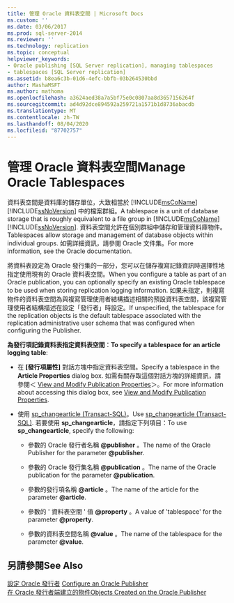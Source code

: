 ```yaml
---
title: 管理 Oracle 資料表空間 | Microsoft Docs
ms.custom: ''
ms.date: 03/06/2017
ms.prod: sql-server-2014
ms.reviewer: ''
ms.technology: replication
ms.topic: conceptual
helpviewer_keywords:
- Oracle publishing [SQL Server replication], managing tablespaces
- tablespaces [SQL Server replication]
ms.assetid: b8ea6c3b-01d6-4efc-bbfb-03b264530bbd
author: MashaMSFT
ms.author: mathoma
ms.openlocfilehash: a3624aed38a7a5bf75e0c0807aa8d3657156264f
ms.sourcegitcommit: ad4d92dce894592a259721a1571b1d8736abacdb
ms.translationtype: MT
ms.contentlocale: zh-TW
ms.lasthandoff: 08/04/2020
ms.locfileid: "87702757"
---
```

# <a name="manage-oracle-tablespaces"></a><span data-ttu-id="9728f-102">管理 Oracle 資料表空間</span><span class="sxs-lookup"><span data-stu-id="9728f-102">Manage Oracle Tablespaces</span></span>
  <span data-ttu-id="9728f-103">資料表空間是資料庫的儲存單位，大致相當於 [!INCLUDE[msCoName](../../../includes/msconame-md.md)] [!INCLUDE[ssNoVersion](../../../includes/ssnoversion-md.md)] 中的檔案群組。</span><span class="sxs-lookup"><span data-stu-id="9728f-103">A tablespace is a unit of database storage that is roughly equivalent to a file group in [!INCLUDE[msCoName](../../../includes/msconame-md.md)] [!INCLUDE[ssNoVersion](../../../includes/ssnoversion-md.md)].</span></span> <span data-ttu-id="9728f-104">資料表空間允許在個別群組中儲存和管理資料庫物件。</span><span class="sxs-lookup"><span data-stu-id="9728f-104">Tablespaces allow storage and management of database objects within individual groups.</span></span> <span data-ttu-id="9728f-105">如需詳細資訊，請參閱 Oracle 文件集。</span><span class="sxs-lookup"><span data-stu-id="9728f-105">For more information, see the Oracle documentation.</span></span>  
  
 <span data-ttu-id="9728f-106">將資料表設定為 Oracle 發行集的一部分，您可以在儲存複寫記錄資訊時選擇性地指定使用現有的 Oracle 資料表空間。</span><span class="sxs-lookup"><span data-stu-id="9728f-106">When you configure a table as part of an Oracle publication, you can optionally specify an existing Oracle tablespace to be used when storing replication logging information.</span></span> <span data-ttu-id="9728f-107">如果未指定，則複寫物件的資料表空間為與複寫管理使用者結構描述相關的預設資料表空間，該複寫管理使用者結構描述在設定「發行者」時設定。</span><span class="sxs-lookup"><span data-stu-id="9728f-107">If unspecified, the tablespace for the replication objects is the default tablespace associated with the replication administrative user schema that was configured when configuring the Publisher.</span></span>  
  
 <span data-ttu-id="9728f-108">**為發行項記錄資料表指定資料表空間**：</span><span class="sxs-lookup"><span data-stu-id="9728f-108">**To specify a tablespace for an article logging table**:</span></span>  
  
-   <span data-ttu-id="9728f-109">在 **[發行項屬性]** 對話方塊中指定資料表空間。</span><span class="sxs-lookup"><span data-stu-id="9728f-109">Specify a tablespace in the **Article Properties** dialog box.</span></span> <span data-ttu-id="9728f-110">如需有關存取這個對話方塊的詳細資訊，請參閱＜ [View and Modify Publication Properties](../publish/view-and-modify-publication-properties.md)＞。</span><span class="sxs-lookup"><span data-stu-id="9728f-110">For more information about accessing this dialog box, see [View and Modify Publication Properties](../publish/view-and-modify-publication-properties.md).</span></span>  
  
-   <span data-ttu-id="9728f-111">使用 [sp_changearticle &#40;Transact-SQL&#41;](/sql/relational-databases/system-stored-procedures/sp-changearticle-transact-sql)。</span><span class="sxs-lookup"><span data-stu-id="9728f-111">Use [sp_changearticle &#40;Transact-SQL&#41;](/sql/relational-databases/system-stored-procedures/sp-changearticle-transact-sql).</span></span> <span data-ttu-id="9728f-112">若要使用 **sp_changearticle**，請指定下列項目：</span><span class="sxs-lookup"><span data-stu-id="9728f-112">To use **sp_changearticle**, specify the following:</span></span>  
  
    -   <span data-ttu-id="9728f-113">參數的 Oracle 發行者名稱 **@publisher** 。</span><span class="sxs-lookup"><span data-stu-id="9728f-113">The name of the Oracle Publisher for the parameter **@publisher**.</span></span>  
  
    -   <span data-ttu-id="9728f-114">參數的 Oracle 發行集名稱 **@publication** 。</span><span class="sxs-lookup"><span data-stu-id="9728f-114">The name of the Oracle publication for the parameter **@publication**.</span></span>  
  
    -   <span data-ttu-id="9728f-115">參數的發行項名稱 **@article** 。</span><span class="sxs-lookup"><span data-stu-id="9728f-115">The name of the article for the parameter **@article**.</span></span>  
  
    -   <span data-ttu-id="9728f-116">參數的 ' 資料表空間 ' 值 **@property** 。</span><span class="sxs-lookup"><span data-stu-id="9728f-116">A value of 'tablespace' for the parameter **@property**.</span></span>  
  
    -   <span data-ttu-id="9728f-117">參數的資料表空間名稱 **@value** 。</span><span class="sxs-lookup"><span data-stu-id="9728f-117">The name of the tablespace for the parameter **@value**.</span></span>  
  
## <a name="see-also"></a><span data-ttu-id="9728f-118">另請參閱</span><span class="sxs-lookup"><span data-stu-id="9728f-118">See Also</span></span>  
 <span data-ttu-id="9728f-119">[設定 Oracle 發行者](configure-an-oracle-publisher.md) </span><span class="sxs-lookup"><span data-stu-id="9728f-119">[Configure an Oracle Publisher](configure-an-oracle-publisher.md) </span></span>  
 [<span data-ttu-id="9728f-120">在 Oracle 發行者端建立的物件</span><span class="sxs-lookup"><span data-stu-id="9728f-120">Objects Created on the Oracle Publisher</span></span>](objects-created-on-the-oracle-publisher.md)  
  
  
